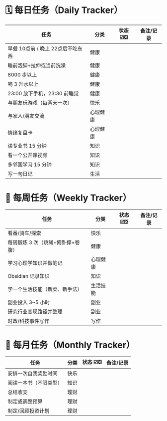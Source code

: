 # **🗓️ 每日任务（Daily Tracker）**

| 任务                    | 分类   | 状态 ☑️❎️ | 备注/记录 |
| --------------------- | ---- | ------- | ----- |
| 早餐 10点前 / 晚上 22点后不吃东西 | 健康   |         |       |
| 睡前泡脚+拉伸或当前洗澡          | 健康   |         |       |
| 8000 步以上              | 健康   |         |       |
| 喝 3 升水以上              | 健康   |         |       |
| 23:00 放下手机，23:30 前睡觉  | 健康   |         |       |
| 与朋友玩游戏（每两天一次）         | 快乐   |         |       |
| 与家人/朋友交流              | 心理健康 |         |       |
| 情绪复盘卡                 | 心理健康 |         |       |
| 读专业书 15 分钟            | 知识   |         |       |
| 看一个公开课视频              | 知识   |         |       |
| 多邻国学习 15 分钟           | 知识   |         |       |
| 写一句日记                 | 生活   |         |       |

# **📆 每周任务（Weekly Tracker）**

| 任务                  | 分类   | 状态 ☑️❎️ | 备注/记录 |
| ------------------- | ---- | ------- | ----- |
| 看番/骑车/探索            | 快乐   |         |       |
| 每周锻炼 3 次（跳绳+俯卧撑+卷腹） | 健康   |         |       |
| 学习心理学知识并做笔记         | 心理健康 |         |       |
| Obsidian 记录知识       | 知识   |         |       |
| 学一个生活技能（新菜、新手法）     | 生活技能 |         |       |
| 副业投入 3~5 小时         | 副业   |         |       |
| 研究行业变现路径并整理         | 副业   |         |       |
| 时政/科技事件写作           | 写作   |         |       |
# **📅 每月任务（Monthly Tracker）**

| 任务          | 分类  | 状态 ☑️❎ | 备注/记录 |
| ----------- | --- | ------ | ----- |
| 安排一次自我奖励时间  | 快乐  |        |       |
| 阅读一本书（不限类型） | 知识  |        |       |
| 总结收支        | 理财  |        |       |
| 制定或调整预算     | 理财  |        |       |
| 制定/回顾投资计划   | 理财  |        |       |
